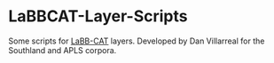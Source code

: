 # LaBBCAT-Layer-Scripts

Some scripts for [LaBB-CAT](http://labbcat.sourceforge.net) layers. Developed by Dan Villarreal for the Southland and APLS corpora.
